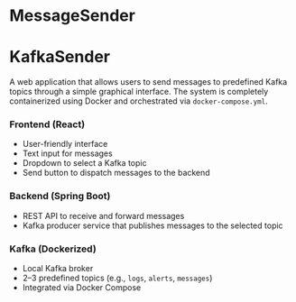 # MessageSender

# KafkaSender

A web application that allows users to send messages to predefined Kafka topics through a simple graphical interface. The system is completely containerized using Docker and orchestrated via `docker-compose.yml`.

### Frontend (React)
- User-friendly interface
- Text input for messages
- Dropdown to select a Kafka topic
- Send button to dispatch messages to the backend

### Backend (Spring Boot)
- REST API to receive and forward messages
- Kafka producer service that publishes messages to the selected topic

### Kafka (Dockerized)
- Local Kafka broker
- 2–3 predefined topics (e.g., `logs`, `alerts`, `messages`)
- Integrated via Docker Compose
